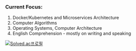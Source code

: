 ### Current Focus:
1. Docker/Kubernetes and Microservices Architecture
2. Computer Algorithms
3. Operating Systems, Computer Architecture
4. English Comprehension - mostly on writing and speaking

[![Solved.ac프로필](http://mazassumnida.wtf/api/v2/generate_badge?boj=seongbin9786)](https://solved.ac/seongbin9786)
